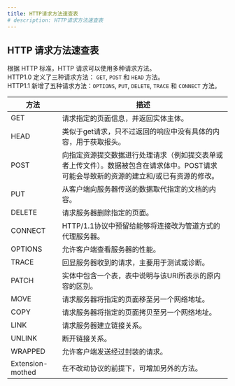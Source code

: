 ```yaml
---
title: HTTP请求方法速查表
# description: HTTP请求方法速查表
---
```


## HTTP 请求方法速查表

根据 HTTP 标准，HTTP 请求可以使用多种请求方法。  
HTTP1.0 定义了三种请求方法： `GET`, `POST` 和 `HEAD` 方法。  
HTTP1.1 新增了五种请求方法：`OPTIONS`, `PUT`, `DELETE`, `TRACE` 和 `CONNECT` 方法。

| 方法 | 描述 |
|--|--|
| GET | 请求指定的页面信息，并返回实体主体。 |
| HEAD | 类似于get请求，只不过返回的响应中没有具体的内容，用于获取报头。 |
| POST | 向指定资源提交数据进行处理请求（例如提交表单或者上传文件）。数据被包含在请求体中。POST请求可能会导致新的资源的建立和/或已有资源的修改。 |
| PUT | 从客户端向服务器传送的数据取代指定的文档的内容。 |
| DELETE | 请求服务器删除指定的页面。 |
| CONNECT | HTTP/1.1协议中预留给能够将连接改为管道方式的代理服务器。 |
| OPTIONS | 允许客户端查看服务器的性能。 |
| TRACE | 回显服务器收到的请求，主要用于测试或诊断。 |
| PATCH | 实体中包含一个表，表中说明与该URI所表示的原内容的区别。 |
| MOVE | 请求服务器将指定的页面移至另一个网络地址。 |
| COPY | 请求服务器将指定的页面拷贝至另一个网络地址。 |
| LINK | 请求服务器建立链接关系。 |
| UNLINK | 断开链接关系。 |
| WRAPPED | 允许客户端发送经过封装的请求。 |
| Extension-mothed | 在不改动协议的前提下，可增加另外的方法。 |
